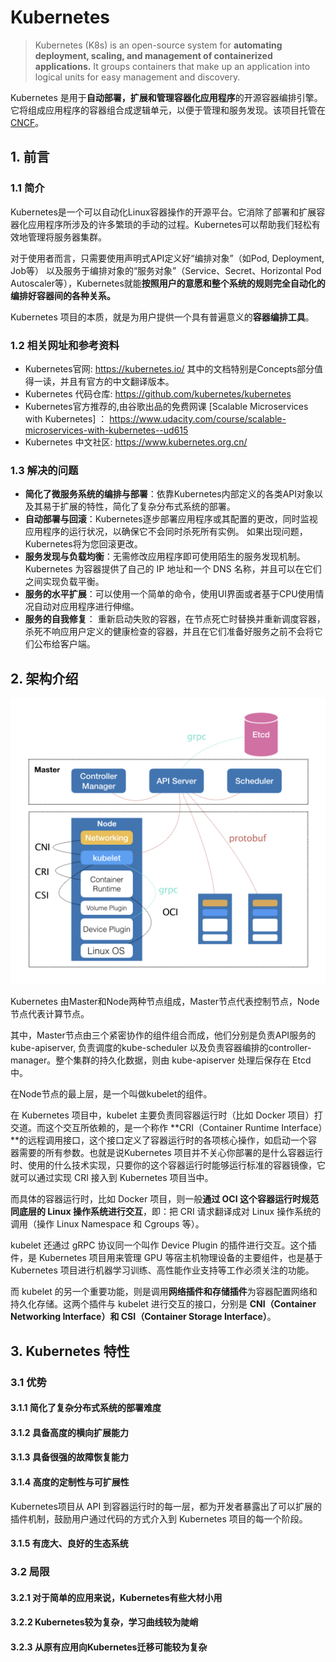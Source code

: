 # Kubernetes

> Kubernetes (K8s) is an open-source system for **automating deployment, scaling, and management of containerized applications.** It groups containers that make up an application into logical units for easy management and discovery. 

Kubernetes 是用于**自动部署，扩展和管理容器化应用程序**的开源容器编排引擎。 它将组成应用程序的容器组合成逻辑单元，以便于管理和服务发现。该项目托管在 [CNCF](https://www.cncf.io/about)。

## 1. 前言

### 1.1 简介

Kubernetes是一个可以自动化Linux容器操作的开源平台。它消除了部署和扩展容器化应用程序所涉及的许多繁琐的手动的过程。Kubernetes可以帮助我们轻松有效地管理将服务器集群。

对于使用者而言，只需要使用声明式API定义好“编排对象”（如Pod, Deployment, Job等） 以及服务于编排对象的“服务对象”（Service、Secret、Horizontal Pod Autoscaler等），Kubernetes就能**按照用户的意愿和整个系统的规则完全自动化的编排好容器间的各种关系。**

Kubernetes 项目的本质，就是为用户提供一个具有普遍意义的**容器编排工具**。

### 1.2 相关网址和参考资料

+ Kubernetes官网: https://kubernetes.io/  其中的文档特别是Concepts部分值得一读，并且有官方的中文翻译版本。
+ Kubernetes 代码仓库: https://github.com/kubernetes/kubernetes
+ Kubernetes官方推荐的,由谷歌出品的免费网课 [Scalable Microservices with Kubernetes] ： https://www.udacity.com/course/scalable-microservices-with-kubernetes--ud615
+ Kubernetes 中文社区: https://www.kubernetes.org.cn/

### 1.3 解决的问题

* **简化了微服务系统的编排与部署**：依靠Kubernetes内部定义的各类API对象以及其易于扩展的特性，简化了复杂分布式系统的部署。
* **自动部署与回滚**：Kubernetes逐步部署应用程序或其配置的更改，同时监视应用程序的运行状况，以确保它不会同时杀死所有实例。 如果出现问题，Kubernetes将为您回滚更改。 
* **服务发现与负载均衡**：无需修改应用程序即可使用陌生的服务发现机制。Kubernetes 为容器提供了自己的 IP 地址和一个 DNS 名称，并且可以在它们之间实现负载平衡。
* **服务的水平扩展**：可以使用一个简单的命令，使用UI界面或者基于CPU使用情况自动对应用程序进行伸缩。
* **服务的自我修复**： 重新启动失败的容器，在节点死亡时替换并重新调度容器，杀死不响应用户定义的健康检查的容器，并且在它们准备好服务之前不会将它们公布给客户端。

## 2. 架构介绍

![architecture](https://github.com/Humbertzhang/microservice-projects-intro/blob/master/pictures/kubernetes/architecture.png?raw=true)



Kubernetes 由Master和Node两种节点组成，Master节点代表控制节点，Node节点代表计算节点。

其中，Master节点由三个紧密协作的组件组合而成，他们分别是负责API服务的kube-apiserver, 负责调度的kube-scheduler 以及负责容器编排的controller-manager。整个集群的持久化数据，则由 kube-apiserver 处理后保存在 Etcd 中。

在Node节点的最上层，是一个叫做kubelet的组件。

在 Kubernetes 项目中，kubelet 主要负责同容器运行时（比如 Docker 项目）打交道。而这个交互所依赖的，是一个称作 **CRI（Container Runtime Interface）**的远程调用接口，这个接口定义了容器运行时的各项核心操作，如启动一个容器需要的所有参数。也就是说Kubernetes 项目并不关心你部署的是什么容器运行时、使用的什么技术实现，只要你的这个容器运行时能够运行标准的容器镜像，它就可以通过实现 CRI 接入到 Kubernetes 项目当中。

而具体的容器运行时，比如 Docker 项目，则一般**通过 OCI 这个容器运行时规范同底层的 Linux 操作系统进行交互**，即：把 CRI 请求翻译成对 Linux 操作系统的调用（操作 Linux Namespace 和 Cgroups 等）。

kubelet 还通过 gRPC 协议同一个叫作 Device Plugin 的插件进行交互。这个插件，是 Kubernetes 项目用来管理 GPU 等宿主机物理设备的主要组件，也是基于 Kubernetes 项目进行机器学习训练、高性能作业支持等工作必须关注的功能。

而 kubelet 的另一个重要功能，则是调用**网络插件和存储插件**为容器配置网络和持久化存储。这两个插件与 kubelet 进行交互的接口，分别是 **CNI（Container Networking Interface）和 CSI（Container Storage Interface）**。





## 3. Kubernetes 特性



### 3.1 优势



#### 3.1.1 简化了复杂分布式系统的部署难度



#### 3.1.2 具备高度的横向扩展能力



#### 3.1.3 具备很强的故障恢复能力



#### 3.1.4 高度的定制性与可扩展性

Kubernetes项目从 API 到容器运行时的每一层，都为开发者暴露出了可以扩展的插件机制，鼓励用户通过代码的方式介入到 Kubernetes 项目的每一个阶段。



#### 3.1.5 有庞大、良好的生态系统



### 3.2 局限



#### 3.2.1 对于简单的应用来说，Kubernetes有些大材小用



#### 3.2.2 Kubernetes较为复杂，学习曲线较为陡峭



#### 3.2.3 从原有应用向Kubernetes迁移可能较为复杂



